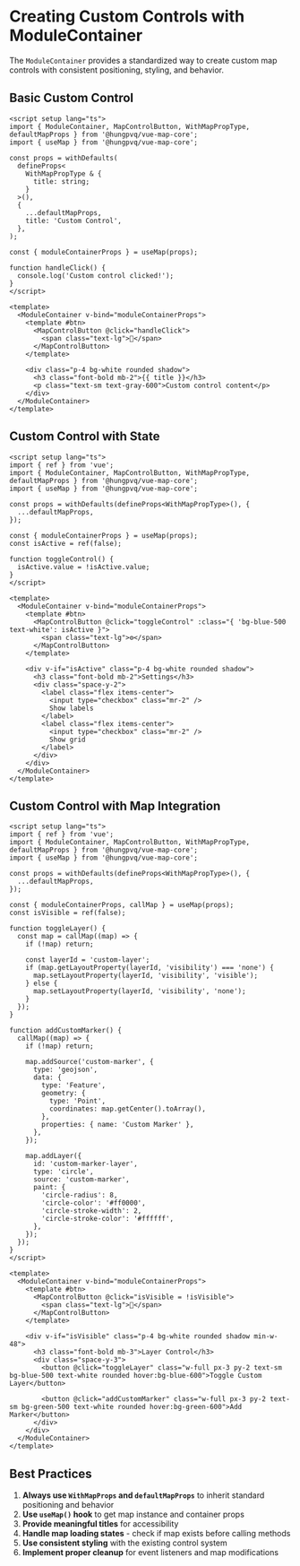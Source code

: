 # Creating Custom Controls with ModuleContainer

The `ModuleContainer` provides a standardized way to create custom map controls with consistent positioning, styling, and behavior.

## Basic Custom Control

```vue
<script setup lang="ts">
import { ModuleContainer, MapControlButton, WithMapPropType, defaultMapProps } from '@hungpvq/vue-map-core';
import { useMap } from '@hungpvq/vue-map-core';

const props = withDefaults(
  defineProps<
    WithMapPropType & {
      title: string;
    }
  >(),
  {
    ...defaultMapProps,
    title: 'Custom Control',
  },
);

const { moduleContainerProps } = useMap(props);

function handleClick() {
  console.log('Custom control clicked!');
}
</script>

<template>
  <ModuleContainer v-bind="moduleContainerProps">
    <template #btn>
      <MapControlButton @click="handleClick">
        <span class="text-lg">🎯</span>
      </MapControlButton>
    </template>

    <div class="p-4 bg-white rounded shadow">
      <h3 class="font-bold mb-2">{{ title }}</h3>
      <p class="text-sm text-gray-600">Custom control content</p>
    </div>
  </ModuleContainer>
</template>
```

## Custom Control with State

```vue
<script setup lang="ts">
import { ref } from 'vue';
import { ModuleContainer, MapControlButton, WithMapPropType, defaultMapProps } from '@hungpvq/vue-map-core';
import { useMap } from '@hungpvq/vue-map-core';

const props = withDefaults(defineProps<WithMapPropType>(), {
  ...defaultMapProps,
});

const { moduleContainerProps } = useMap(props);
const isActive = ref(false);

function toggleControl() {
  isActive.value = !isActive.value;
}
</script>

<template>
  <ModuleContainer v-bind="moduleContainerProps">
    <template #btn>
      <MapControlButton @click="toggleControl" :class="{ 'bg-blue-500 text-white': isActive }">
        <span class="text-lg">⚙️</span>
      </MapControlButton>
    </template>

    <div v-if="isActive" class="p-4 bg-white rounded shadow">
      <h3 class="font-bold mb-2">Settings</h3>
      <div class="space-y-2">
        <label class="flex items-center">
          <input type="checkbox" class="mr-2" />
          Show labels
        </label>
        <label class="flex items-center">
          <input type="checkbox" class="mr-2" />
          Show grid
        </label>
      </div>
    </div>
  </ModuleContainer>
</template>
```

## Custom Control with Map Integration

```vue
<script setup lang="ts">
import { ref } from 'vue';
import { ModuleContainer, MapControlButton, WithMapPropType, defaultMapProps } from '@hungpvq/vue-map-core';
import { useMap } from '@hungpvq/vue-map-core';

const props = withDefaults(defineProps<WithMapPropType>(), {
  ...defaultMapProps,
});

const { moduleContainerProps, callMap } = useMap(props);
const isVisible = ref(false);

function toggleLayer() {
  const map = callMap((map) => {
    if (!map) return;

    const layerId = 'custom-layer';
    if (map.getLayoutProperty(layerId, 'visibility') === 'none') {
      map.setLayoutProperty(layerId, 'visibility', 'visible');
    } else {
      map.setLayoutProperty(layerId, 'visibility', 'none');
    }
  });
}

function addCustomMarker() {
  callMap((map) => {
    if (!map) return;

    map.addSource('custom-marker', {
      type: 'geojson',
      data: {
        type: 'Feature',
        geometry: {
          type: 'Point',
          coordinates: map.getCenter().toArray(),
        },
        properties: { name: 'Custom Marker' },
      },
    });

    map.addLayer({
      id: 'custom-marker-layer',
      type: 'circle',
      source: 'custom-marker',
      paint: {
        'circle-radius': 8,
        'circle-color': '#ff0000',
        'circle-stroke-width': 2,
        'circle-stroke-color': '#ffffff',
      },
    });
  });
}
</script>

<template>
  <ModuleContainer v-bind="moduleContainerProps">
    <template #btn>
      <MapControlButton @click="isVisible = !isVisible">
        <span class="text-lg">📍</span>
      </MapControlButton>
    </template>

    <div v-if="isVisible" class="p-4 bg-white rounded shadow min-w-48">
      <h3 class="font-bold mb-3">Layer Control</h3>
      <div class="space-y-3">
        <button @click="toggleLayer" class="w-full px-3 py-2 text-sm bg-blue-500 text-white rounded hover:bg-blue-600">Toggle Custom Layer</button>

        <button @click="addCustomMarker" class="w-full px-3 py-2 text-sm bg-green-500 text-white rounded hover:bg-green-600">Add Marker</button>
      </div>
    </div>
  </ModuleContainer>
</template>
```

## Best Practices

1. **Always use `WithMapProps` and `defaultMapProps`** to inherit standard positioning and behavior
2. **Use `useMap()` hook** to get map instance and container props
3. **Provide meaningful titles** for accessibility
4. **Handle map loading states** - check if map exists before calling methods
5. **Use consistent styling** with the existing control system
6. **Implement proper cleanup** for event listeners and map modifications
